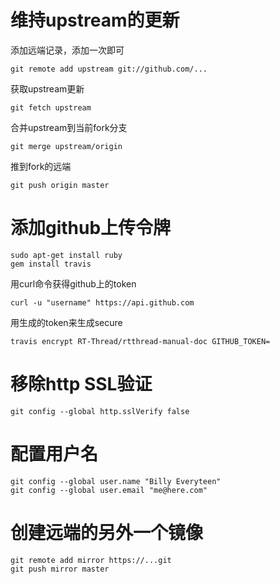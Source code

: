 # 维持upstream的更新

添加远端记录，添加一次即可

    git remote add upstream git://github.com/...

获取upstream更新

    git fetch upstream

合并upstream到当前fork分支

    git merge upstream/origin

推到fork的远端

    git push origin master

# 添加github上传令牌 #

    sudo apt-get install ruby
    gem install travis

用curl命令获得github上的token

    curl -u "username" https://api.github.com

用生成的token来生成secure

    travis encrypt RT-Thread/rtthread-manual-doc GITHUB_TOKEN=

# 移除http SSL验证 #

    git config --global http.sslVerify false
    
# 配置用户名 #

    git config --global user.name "Billy Everyteen"
    git config --global user.email "me@here.com"

# 创建远端的另外一个镜像 #

    git remote add mirror https://...git
    git push mirror master

